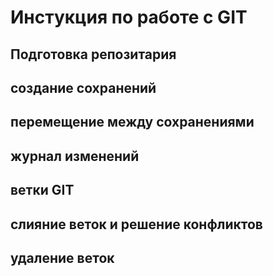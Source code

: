 # Инстукция по работе с GIT
## Подготовка репозитария
## создание сохранений
## перемещение между сохранениями
## журнал изменений
## ветки GIT
## слияние веток  и решение конфликтов
## удаление веток